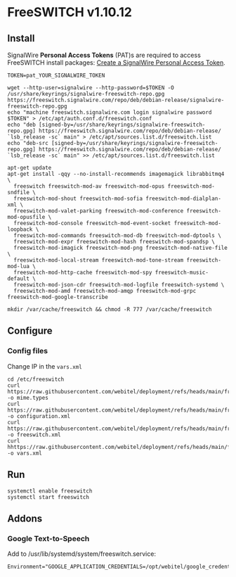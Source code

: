 # FreeSWITCH v1.10.12

## Install

SignalWire **Personal Access Tokens** (PAT)s are required to access FreeSWITCH install packages: [Create a SignalWire Personal Access Token](https://freeswitch.org/confluence/display/FREESWITCH/HOWTO+Create+a+SignalWire+Personal+Access+Token).
```shell
TOKEN=pat_YOUR_SIGNALWIRE_TOKEN

wget --http-user=signalwire --http-password=$TOKEN -O /usr/share/keyrings/signalwire-freeswitch-repo.gpg https://freeswitch.signalwire.com/repo/deb/debian-release/signalwire-freeswitch-repo.gpg
echo "machine freeswitch.signalwire.com login signalwire password $TOKEN" > /etc/apt/auth.conf.d/freeswitch.conf
echo "deb [signed-by=/usr/share/keyrings/signalwire-freeswitch-repo.gpg] https://freeswitch.signalwire.com/repo/deb/debian-release/ `lsb_release -sc` main" > /etc/apt/sources.list.d/freeswitch.list
echo "deb-src [signed-by=/usr/share/keyrings/signalwire-freeswitch-repo.gpg] https://freeswitch.signalwire.com/repo/deb/debian-release/ `lsb_release -sc` main" >> /etc/apt/sources.list.d/freeswitch.list

apt-get update
apt-get install -qqy --no-install-recommends imagemagick librabbitmq4 \
  freeswitch freeswitch-mod-av freeswitch-mod-opus freeswitch-mod-sndfile \
  freeswitch-mod-shout freeswitch-mod-sofia freeswitch-mod-dialplan-xml \
  freeswitch-mod-valet-parking freeswitch-mod-conference freeswitch-mod-opusfile \
  freeswitch-mod-console freeswitch-mod-event-socket freeswitch-mod-loopback \
  freeswitch-mod-commands freeswitch-mod-db freeswitch-mod-dptools \
  freeswitch-mod-expr freeswitch-mod-hash freeswitch-mod-spandsp \
  freeswitch-mod-imagick freeswitch-mod-png freeswitch-mod-native-file \
  freeswitch-mod-local-stream freeswitch-mod-tone-stream freeswitch-mod-lua \
  freeswitch-mod-http-cache freeswitch-mod-spy freeswitch-music-default \
  freeswitch-mod-json-cdr freeswitch-mod-logfile freeswitch-systemd \
  freeswitch-mod-amd freeswitch-mod-amqp freeswitch-mod-grpc freeswitch-mod-google-transcribe

mkdir /var/cache/freeswitch && chmod -R 777 /var/cache/freeswitch
```
	
## Configure

### Config files

Change IP in the `vars.xml`
```shell
cd /etc/freeswitch
curl https://raw.githubusercontent.com/webitel/deployment/refs/heads/main/freeswitch/mime.types -o mime.types
curl https://raw.githubusercontent.com/webitel/deployment/refs/heads/main/freeswitch/configuration.xml -o configuration.xml
curl https://raw.githubusercontent.com/webitel/deployment/refs/heads/main/freeswitch/freeswitch.xml -o freeswitch.xml
curl hhttps://raw.githubusercontent.com/webitel/deployment/refs/heads/main/freeswitch/vars.xml -o vars.xml
```

## Run
```shell
systemctl enable freeswitch
systemctl start freeswitch
```

## Addons

### Google Text-to-Speech

Add to /usr/lib/systemd/system/freeswitch.service:
```
Environment="GOOGLE_APPLICATION_CREDENTIALS=/opt/webitel/google_credentials.json"
```
	
